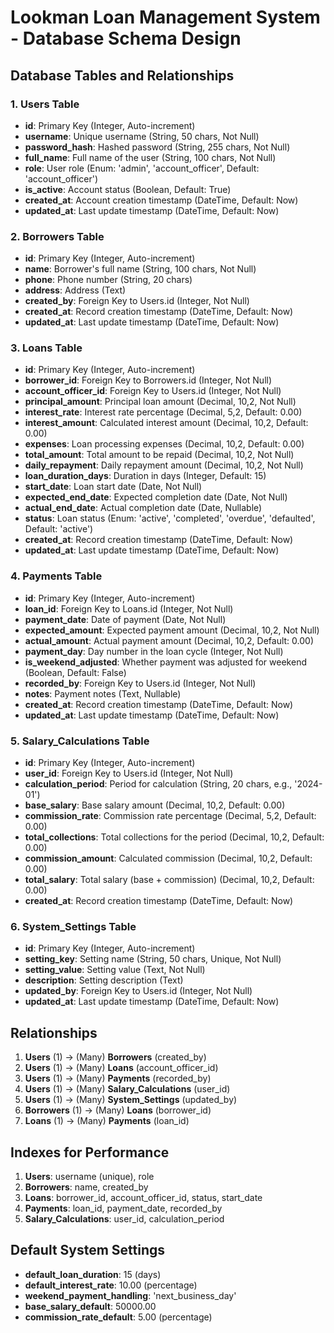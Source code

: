 # Lookman Loan Management System - Database Schema Design

## Database Tables and Relationships

### 1. Users Table
- **id**: Primary Key (Integer, Auto-increment)
- **username**: Unique username (String, 50 chars, Not Null)
- **password_hash**: Hashed password (String, 255 chars, Not Null)
- **full_name**: Full name of the user (String, 100 chars, Not Null)
- **role**: User role (Enum: 'admin', 'account_officer', Default: 'account_officer')
- **is_active**: Account status (Boolean, Default: True)
- **created_at**: Account creation timestamp (DateTime, Default: Now)
- **updated_at**: Last update timestamp (DateTime, Default: Now)

### 2. Borrowers Table
- **id**: Primary Key (Integer, Auto-increment)
- **name**: Borrower's full name (String, 100 chars, Not Null)
- **phone**: Phone number (String, 20 chars)
- **address**: Address (Text)
- **created_by**: Foreign Key to Users.id (Integer, Not Null)
- **created_at**: Record creation timestamp (DateTime, Default: Now)
- **updated_at**: Last update timestamp (DateTime, Default: Now)

### 3. Loans Table
- **id**: Primary Key (Integer, Auto-increment)
- **borrower_id**: Foreign Key to Borrowers.id (Integer, Not Null)
- **account_officer_id**: Foreign Key to Users.id (Integer, Not Null)
- **principal_amount**: Principal loan amount (Decimal, 10,2, Not Null)
- **interest_rate**: Interest rate percentage (Decimal, 5,2, Default: 0.00)
- **interest_amount**: Calculated interest amount (Decimal, 10,2, Default: 0.00)
- **expenses**: Loan processing expenses (Decimal, 10,2, Default: 0.00)
- **total_amount**: Total amount to be repaid (Decimal, 10,2, Not Null)
- **daily_repayment**: Daily repayment amount (Decimal, 10,2, Not Null)
- **loan_duration_days**: Duration in days (Integer, Default: 15)
- **start_date**: Loan start date (Date, Not Null)
- **expected_end_date**: Expected completion date (Date, Not Null)
- **actual_end_date**: Actual completion date (Date, Nullable)
- **status**: Loan status (Enum: 'active', 'completed', 'overdue', 'defaulted', Default: 'active')
- **created_at**: Record creation timestamp (DateTime, Default: Now)
- **updated_at**: Last update timestamp (DateTime, Default: Now)

### 4. Payments Table
- **id**: Primary Key (Integer, Auto-increment)
- **loan_id**: Foreign Key to Loans.id (Integer, Not Null)
- **payment_date**: Date of payment (Date, Not Null)
- **expected_amount**: Expected payment amount (Decimal, 10,2, Not Null)
- **actual_amount**: Actual payment amount (Decimal, 10,2, Default: 0.00)
- **payment_day**: Day number in the loan cycle (Integer, Not Null)
- **is_weekend_adjusted**: Whether payment was adjusted for weekend (Boolean, Default: False)
- **recorded_by**: Foreign Key to Users.id (Integer, Not Null)
- **notes**: Payment notes (Text, Nullable)
- **created_at**: Record creation timestamp (DateTime, Default: Now)
- **updated_at**: Last update timestamp (DateTime, Default: Now)

### 5. Salary_Calculations Table
- **id**: Primary Key (Integer, Auto-increment)
- **user_id**: Foreign Key to Users.id (Integer, Not Null)
- **calculation_period**: Period for calculation (String, 20 chars, e.g., '2024-01')
- **base_salary**: Base salary amount (Decimal, 10,2, Default: 0.00)
- **commission_rate**: Commission rate percentage (Decimal, 5,2, Default: 0.00)
- **total_collections**: Total collections for the period (Decimal, 10,2, Default: 0.00)
- **commission_amount**: Calculated commission (Decimal, 10,2, Default: 0.00)
- **total_salary**: Total salary (base + commission) (Decimal, 10,2, Default: 0.00)
- **created_at**: Record creation timestamp (DateTime, Default: Now)

### 6. System_Settings Table
- **id**: Primary Key (Integer, Auto-increment)
- **setting_key**: Setting name (String, 50 chars, Unique, Not Null)
- **setting_value**: Setting value (Text, Not Null)
- **description**: Setting description (Text)
- **updated_by**: Foreign Key to Users.id (Integer, Not Null)
- **updated_at**: Last update timestamp (DateTime, Default: Now)

## Relationships

1. **Users** (1) → (Many) **Borrowers** (created_by)
2. **Users** (1) → (Many) **Loans** (account_officer_id)
3. **Users** (1) → (Many) **Payments** (recorded_by)
4. **Users** (1) → (Many) **Salary_Calculations** (user_id)
5. **Users** (1) → (Many) **System_Settings** (updated_by)
6. **Borrowers** (1) → (Many) **Loans** (borrower_id)
7. **Loans** (1) → (Many) **Payments** (loan_id)

## Indexes for Performance

1. **Users**: username (unique), role
2. **Borrowers**: name, created_by
3. **Loans**: borrower_id, account_officer_id, status, start_date
4. **Payments**: loan_id, payment_date, recorded_by
5. **Salary_Calculations**: user_id, calculation_period

## Default System Settings

- **default_loan_duration**: 15 (days)
- **default_interest_rate**: 10.00 (percentage)
- **weekend_payment_handling**: 'next_business_day'
- **base_salary_default**: 50000.00
- **commission_rate_default**: 5.00 (percentage)

